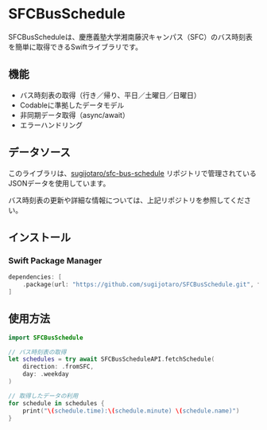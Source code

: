 # SFCBusSchedule

SFCBusScheduleは、慶應義塾大学湘南藤沢キャンパス（SFC）のバス時刻表を簡単に取得できるSwiftライブラリです。

## 機能

- バス時刻表の取得（行き／帰り、平日／土曜日／日曜日）
- Codableに準拠したデータモデル
- 非同期データ取得（async/await）
- エラーハンドリング

## データソース

このライブラリは、[sugijotaro/sfc-bus-schedule](https://github.com/sugijotaro/sfc-bus-schedule) リポジトリで管理されているJSONデータを使用しています。

バス時刻表の更新や詳細な情報については、上記リポジトリを参照してください。

## インストール

### Swift Package Manager

```swift
dependencies: [
    .package(url: "https://github.com/sugijotaro/SFCBusSchedule.git", from: "1.0.0")
]
```

## 使用方法

```swift
import SFCBusSchedule

// バス時刻表の取得
let schedules = try await SFCBusScheduleAPI.fetchSchedule(
    direction: .fromSFC,
    day: .weekday
)

// 取得したデータの利用
for schedule in schedules {
    print("\(schedule.time):\(schedule.minute) \(schedule.name)")
}
```